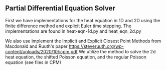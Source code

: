## Partial Differential Equation Solver

First we have implementations for the heat equation in 1D and 2D using the finite difference method and explicit Euler time stepping. The implementations are found in heat-eqn-1d.py and heat_eqn_2d.py

We also use implement the Implicit and Explicit Closest Point Methods from Macdonald and Ruuth's paper https://steveruuth.org/wp-content/uploads/2020/10/icpm.pdf
We utilize the method to solve the 2d heat equation, the shifted Poisson equation, and the regular Poisson equation (see files in CPM)

